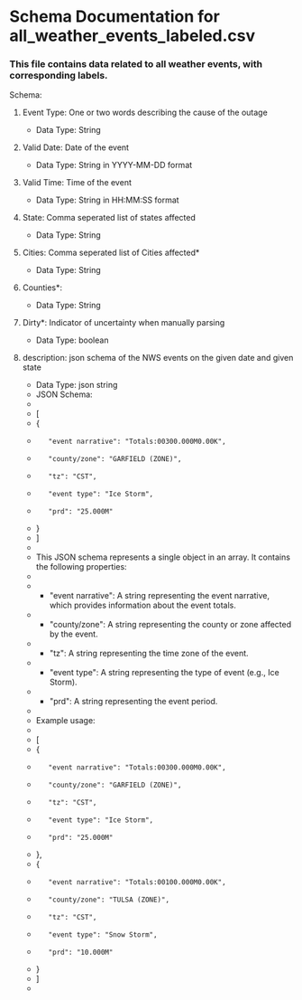 # Schema Documentation for all_weather_events_labeled.csv

### This file contains data related to all weather events, with corresponding labels.

Schema:

1. Event Type: One or two words describing the cause of the outage
    - Data Type: String

2. Valid Date: Date of the event
    - Data Type: String in YYYY-MM-DD format

3. Valid Time: Time of the event
    - Data Type: String in HH:MM:SS format

4. State: Comma seperated list of states affected
    - Data Type: String

5. Cities: Comma seperated list of Cities affected*
    - Data Type: String

6. Counties*: 
    - Data Type: String

7. Dirty*: Indicator of uncertainty when manually parsing
    - Data Type: boolean

6. description: json schema of the NWS events on the given date and given state
    - Data Type: json string
    
     * JSON Schema:
     * 
     * [
     *    {
     *        "event narrative": "Totals:00300.000M0.00K",
     *        "county/zone": "GARFIELD (ZONE)",
     *        "tz": "CST",
     *        "event type": "Ice Storm",
     *        "prd": "25.000M"
     *    }
     * ]
     * 
     * This JSON schema represents a single object in an array. It contains the following properties:
     * 
     * - "event narrative": A string representing the event narrative, which provides information about the event totals.
     * - "county/zone": A string representing the county or zone affected by the event.
     * - "tz": A string representing the time zone of the event.
     * - "event type": A string representing the type of event (e.g., Ice Storm).
     * - "prd": A string representing the event period.
     * 
     * Example usage:
     * 
     * [
     *    {
     *        "event narrative": "Totals:00300.000M0.00K",
     *        "county/zone": "GARFIELD (ZONE)",
     *        "tz": "CST",
     *        "event type": "Ice Storm",
     *        "prd": "25.000M"
     *    },
     *    {
     *        "event narrative": "Totals:00100.000M0.00K",
     *        "county/zone": "TULSA (ZONE)",
     *        "tz": "CST",
     *        "event type": "Snow Storm",
     *        "prd": "10.000M"
     *    }
     * ]
     * 
     

